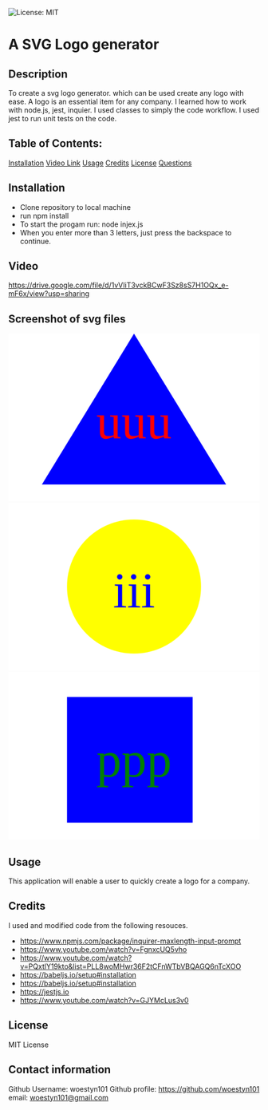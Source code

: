![License: MIT](https://img.shields.io/badge/License-MIT-yellow.svg)

# A SVG Logo generator

## Description

To create a svg logo generator.
which can be used create any logo with ease.
A logo is an essential item for any company.
I learned how to work with node.js, jest, inquier.
I used classes to simply the code workflow.
I used jest to run unit tests on the code.

## Table of Contents:

[Installation](#Installation)
[Video Link](#video)
[Usage](#usage)
[Credits](#credits)
[License](#license)
[Questions](#questions)

## Installation

- Clone repository to local machine
- run npm install
- To start the progam run: node injex.js
- When you enter more than 3 letters, just press the backspace to continue.

## Video

https://drive.google.com/file/d/1vVIiT3vckBCwF3Sz8sS7H1OQx_e-mF6x/view?usp=sharing

## Screenshot of svg files

![Website Screenshot](./examples/logo1.svg)
![Website Screenshot](./examples/logo2.svg)
![Website Screenshot](./examples/logo3.svg)

## Usage

This application will enable a user to quickly create a logo for a company.

## Credits

I used and modified code from the following resouces.

- https://www.npmjs.com/package/inquirer-maxlength-input-prompt
- https://www.youtube.com/watch?v=FgnxcUQ5vho
- https://www.youtube.com/watch?v=PQxtlY19kto&list=PLL8woMHwr36F2tCFnWTbVBQAGQ6nTcXOO
- https://babeljs.io/setup#installation
- https://babeljs.io/setup#installation
- https://jestjs.io
- https://www.youtube.com/watch?v=GJYMcLus3v0

## License

MIT License

## Contact information

Github Username: woestyn101
Github profile: https://github.com/woestyn101
email: woestyn101@gmail.com
